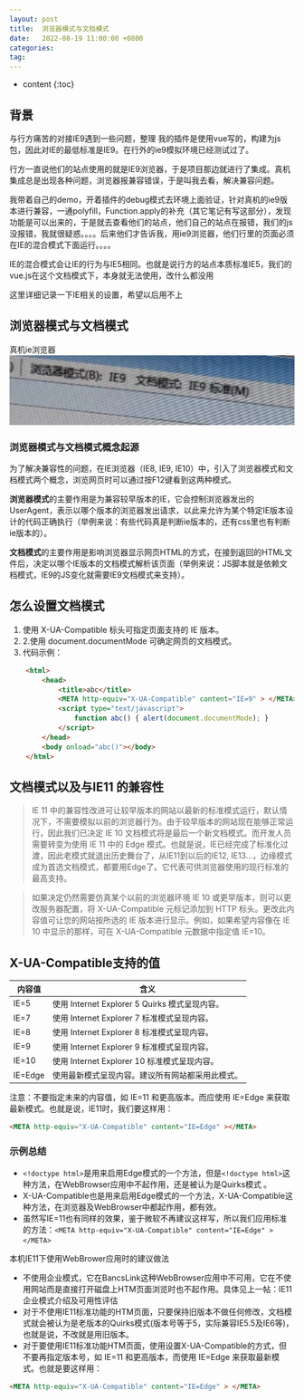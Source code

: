 ```yaml
---
layout: post
title:  浏览器模式与文档模式
date:   2022-08-19 11:00:00 +0800
categories: 
tag: 
---
```

* content
{:toc}

## 背景

与行方痛苦的对接IE9遇到一些问题，整理
我的插件是使用vue写的，构建为js包，因此对IE的最低标准是IE9。在行外的ie9模拟环境已经测试过了。

行方一直说他们的站点使用的就是IE9浏览器，于是项目那边就进行了集成。真机集成总是出现各种问题，浏览器报兼容错误，于是叫我去看，解决兼容问题。

我带着自己的demo，开着插件的debug模式去环境上面验证，针对真机的ie9版本进行兼容，一通polyfill，Function.apply的补充（其它笔记有写这部分），发现功能是可以出来的，于是就去查看他们的站点，他们自己的站点在报错，我们的js没报错，我就很疑惑。。。。后来他们才告诉我，用ie9浏览器，他们行里的页面必须在IE的混合模式下面运行。。。。

IE的混合模式会让IE的行为与IE5相同。也就是说行方的站点本质标准IE5，我们的vue.js在这个文档模式下，本身就无法使用，改什么都没用

这里详细记录一下IE相关的设置，希望以后用不上

## 浏览器模式与文档模式

真机ie浏览器
![浏览器模式与文档模式](/styles/images/2022/2023-01-20-17-07-04.png)

### 浏览器模式与文档模式概念起源

为了解决兼容性的问题，在IE浏览器（IE8, IE9, IE10）中，引入了浏览器模式和文档模式两个概念，浏览网页时可以通过按F12键看到这两种模式。

**浏览器模式**的主要作用是为兼容较早版本的IE，它会控制浏览器发出的UserAgent，表示以哪个版本的浏览器发出请求，以此来允许为某个特定IE版本设计的代码正确执行（举例来说：有些代码真是判断ie版本的，还有css里也有判断ie版本的）。

**文档模式**的主要作用是影响浏览器显示网页HTML的方式，在接到返回的HTML文件后，决定以哪个IE版本的文档模式解析该页面（举例来说：JS脚本就是依赖文档模式，IE9的JS变化就需要IE9文档模式来支持）。

## 怎么设置文档模式

1. 使用 X-UA-Compatible 标头可指定页面支持的 IE 版本。
2. 2.使用 document.documentMode 可确定网页的文档模式。
3. 代码示例：

```html
    <html>
        <head>
            <title>abc</title>
            <META http-equiv="X-UA-Compatible" content="IE=9" > </META>
            <script type="text/javascript">
                function abc() { alert(document.documentMode); }  
            </script>
        </head>
        <body onload="abc()"></body>
    </html>
```

## 文档模式以及与IE11 的兼容性

>IE 11 中的兼容性改进可让较早版本的网站以最新的标准模式运行，默认情况下，不需要模拟以前的浏览器行为。由于较早版本的网站现在能够正常运行，因此我们已决定 IE 10 文档模式将是最后一个新文档模式。而开发人员需要转变为使用 IE 11 中的 Edge 模式。也就是说，IE已经完成了标准化过渡，因此老模式就退出历史舞台了，从IE11到以后的IE12, IE13…，边缘模式成为首选文档模式，都要用Edge了。它代表可供浏览器使用的现行标准的最高支持。

>如果决定仍然需要仿真某个以前的浏览器环境 IE 10 或更早版本，则可以更改服务器配置，将 X-UA-Compatible 元标记添加到 HTTP 标头。更改此内容值可让您的网站按所选的 IE 版本进行显示。例如，如果希望内容像在 IE 10 中显示的那样，可在 X-UA-Compatible 元数据中指定值 IE=10。

## X-UA-Compatible支持的值

内容值 | 含义  
--|--
IE=5|使用   Internet   Explorer 5 Quirks 模式呈现内容。
IE=7|使用   Internet   Explorer 7 标准模式呈现内容。
IE=8|使用   Internet   Explorer 8 标准模式呈现内容。
IE=9|使用   Internet Explorer 9   标准模式呈现内容。
IE=10|使用   Internet   Explorer 10 标准模式呈现内容。
IE=Edge|使用最新模式呈现内容。建议所有网站都采用此模式。

注意：不要指定未来的内容值，如 IE=11 和更高版本。而应使用 IE=Edge 来获取最新模式。也就是说，IE11时，我们要这样用：

```html
<META http-equiv="X-UA-Compatible" content="IE=Edge" ></META>
```

### 示例总结

* `<!doctype html>`是用来启用Edge模式的一个方法，但是`<!doctype html>`这种方法，在WebBrowser应用中不起作用，还是被认为是Quirks模式 。
* X-UA-Compatible也是用来启用Edge模式的一个方法，X-UA-Compatible这种方法，在浏览器及WebBrowser中都起作用，都有效。
* 虽然写IE=11也有同样的效果，鉴于微软不再建议这样写，所以我们应用标准的方法：`<META http-equiv="X-UA-Compatible" content="IE=Edge" > </META>`

本机IE11下使用WebBrower应用时的建议做法

* 不使用企业模式，它在BancsLink这种WebBrowser应用中不可用，它在不使用网站而是直接打开磁盘上HTM页面浏览时也不起作用。具体见上一帖：IE11企业模式介绍及可用性评估
* 对于不使用IE11标准功能的HTM页面，只要保持旧版本不做任何修改，文档模式就会被认为是老版本的Quirks模式(版本号等于5，实际兼容IE5.5及IE6等)，也就是说，不改就是用旧版本。
* 对于要使用IE11标准功能HTM页面，使用设置X-UA-Compatible的方式，但不要再指定版本号，如 IE=11 和更高版本，而使用 IE=Edge 来获取最新模式。也就是要这样用：

```html
<META http-equiv="X-UA-Compatible" content="IE=Edge" > </META>
```
